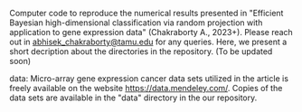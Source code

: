 Computer code to reproduce the numerical results presented in "Efficient Bayesian high-dimensional classification via random projection with application to gene expression data" (Chakraborty A., 2023+). Please reach out in abhisek_chakraborty@tamu.edu for any queries. Here, we present a short decription about the directories in the repository. (To be updated soon)

data: 
Micro-array gene expression cancer data sets utilized in the article is freely available on the website https://data.mendeley.com/. Copies of the data sets are available in the "data" directory in the our repository.

